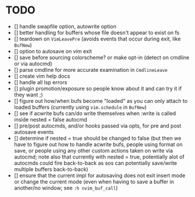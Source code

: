 # TODO

- [] handle swapfile option, autowrite option
- [] better handling for buffers whose file doesn't appear to exist on fs
- [] teardown on `VimLeavePre` (avoids events that occur during exit, like `BufNew`)
- [] option to autosave on vim exit
- [] save before sourcing colorscheme? or make opt-in (detect on cmdline or via autocmd)
- [] parse cmdline for more accurate examination in `CmdlineLeave`
- [] create vim help docs
- [] handle all lsp errors
- [] plugin promotion/exposure so people know about it and can try it if they want ;)
- [] figure out how/when bufs become "loaded" as you can only attach to loaded buffers (currently using `vim.schedule` in `BufNew`)
- [] see if acwrite bufs can/do write themselves when :write is called inside nested = false autocmd
- [] pre/post autocmds, and/or hooks passed via opts, for pre and post autosave events
- [] determine if nested = true should be changed to false (but then we have to figure out how to handle acwrite bufs, people using format on save, or people using any other custom actions taken on write via autocmd; note also that currently with nested = true, potentially alot of autocmds could fire back-to-back as sos can potentially save/write multiple buffers back-to-back)
- [] ensure that the current impl for autosaving does not exit insert mode or change the current mode (even when having to save a buffer in another/no window; see `:h nvim_buf_call`)
